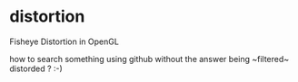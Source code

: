 # distortion
Fisheye Distortion in OpenGL

how to search something using github without the answer being ~filtered~ distorded  ?  :-) 
